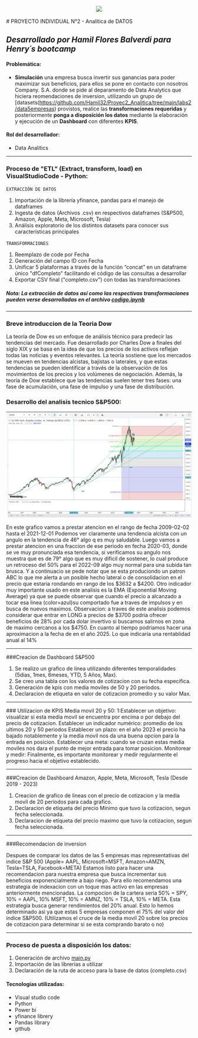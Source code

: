 <p align=center><img src=https://assets.soyhenry.com/logos/LOGO-HENRY-04.png><p> 
# PROYECTO INDIVIDUAL N°2 - Analítica de DATOS

## *Desarrollado por Hamil Flores Balverdi para Henry´s bootcamp* 


#### Problemática:
- **Simulación** una empresa busca invertir sus ganancias para poder maximizar sus beneficios, para ellos se pone en contacto con nosotros Company. S.A. donde se pide al deparamento de Data Analytics que hiciera reomendaciones de inversion, utilizando un grupo de [datasets(https://github.com/Hamil32/Proyec2_Analitica/tree/main/labs2/data5empresas) provistos, realice las **transformaciones requeridas** y posteriormente **ponga a disposición los datos** mediante la elaboración y ejecución de un **Dashboard** con diferentes **KPIS**.

#### Rol del desarrollador:
- Data Analitics

<hr> 

### Proceso de "ETL" (Extract, transform, load) en VisualStudioCode - Python:

`EXTRACCIÓN DE DATOS`


1. Importación de la librería yfinance, pandas para el manejo de dataframes
2. Ingesta de datos (Archivos .csv) en respectivos dataframes (S&P500, Amazon, Apple, Meta, Microsoft, Tesla)
3. Análisis exploratorio de los distintos datasets para conocer sus características principales
   
`TRANSFORMACIONES`

1. Reemplazo de code por Fecha
2. Generación del campo ID con Fecha
3. Unificar 5 plataformas a través de la función “concat” en un dataframe único "dfCompleto" facilitando el código de las consultas a desarrollar
4. Exportar CSV final ("completo.csv") con todas las transformaciones
##### *Nota: La extracción de datos así como las respectivas transformaciones pueden verse desarrolladas en el archivo [codigo.ipynb]( https://github.com/amysler/Proyecto_individual_data_engineer-Henry_bootcamp-DTS06/blob/main/ETL.ipynb)*
  
  <hr> 

### Breve introduccion de la Teoria Dow

La teoría de Dow es un enfoque de análisis técnico para predecir las tendencias del mercado. Fue desarrollado por Charles Dow a finales del siglo XIX y se basa en la idea de que los precios de los activos reflejan todas las noticias y eventos relevantes. La teoría sostiene que los mercados se mueven en tendencias alcistas, bajistas o laterales, y que estas tendencias se pueden identificar a través de la observación de los movimientos de los precios y los volúmenes de negociación. Además, la teoría de Dow establece que las tendencias suelen tener tres fases: una fase de acumulación, una fase de impulso y una fase de distribución.

### Desarrollo del analisis tecnico S&P500:

<p align=center><img src=https://github.com/Hamil32/Proyec2_Analitica/blob/main/labs2/S%26P500GRAFICO.png><p>

En este grafico vamos a prestar  atencion en el rango de fecha 2009-02-02 hasta el 2021-12-01
Podemos ver claramente una tendencia alcista con un angulo en la tendencia de 46° algo q es muy saludable.
Luego vamos a prestar atencion en una fraccion de ese periodo en fecha 2020-03, donde se ve muy pronunciada esa tendencia, si verificamos su angulo nos muestra que es de 79° algo que es muy dificil de sostener, lo cual produce un retroceso del 50% para el 2022-09 algo muy normal para una subida tan brusca.
Y a continuacio se pede notar que se esta produciondo un patron ABC lo que me alerta a un posible hecho lateral o de consolidacion en el precio que estaria rondando en rango de los $3632 a $4200.
Otro indicador muy importante usado en este analisis es la EMA (Exponential Moving Average) ya que se puede observar que cuando el precio a alcanzado a tocar esa linea (color=azul)su comportado fue a traves de impulsos y en busca de nuevos maximos.
Observacion: a traves de este analisis podemos considerar que entrar en LONG a precios de $3700 podria ofrecer beneficios de 28% por cada dolar invertivo si buscamos salirnos en zona de maximo cercanos a los $4750. En cuanto al tiempo podriamos hacer una aproximacion a la fecha de en el año 2025. Lo que indicaria una rentablidad anual al 14%

<hr>

 ###Creacion de Dashboard S&P500
1. Se realizo un grafico de linea utilizando diferentes temporalidades (5dias, 1mes, 6meses, YTD, 5 Años, Max).
2. Se creo una tabla con los valores de cotizacion con su fecha especifica.
3. Generación de kpis con media moviles de 50 y 20 periodos.
4. Declaracion de etiqueta en valor de cotizacion promedio y su valor Max.

<hr>
### Utilizacion de KPIS
Media movil 20 y 50: 
1:Establecer un objetivo: visualizar si esta media movil se encuentra por encima o por debajo del precio de cotizacion.
Establecer un indicador numérico: promedio de los ultimos 20 y 50 periodos
Establecer un plazo: en el año 2023 el precio ha bajado notablemente y la media movil nos da una buena opcion para la entrada en posicion.
Establecer una meta: cuando se cruzan estas media moviles nos dara el punto de mejor entrada para tomar posicion.
Monitorear y medir: Finalmente, es importante monitorear y medir regularmente el progreso hacia el objetivo establecido.

<hr>

 ###Creacion de Dashboard Amazon, Apple, Meta, Microsoft, Tesla (Desde 2019 - 2023)
 1. Creacion de grafico de lineas con el precio de cotizacion y la media movil de 20 periodos para cada grafico.
 2. Declaracion de etiqueta del precio Minimo que tuvo la cotizacion, segun fecha seleccionada.
 3. Declaracion de etiqueta del precio maximo que tuvo la cotizacion, segun fecha seleccionada.

<hr>
###Recomendacion de inversion

Despues de comparar los datos de las 5 empresas mas representativas del indice S&P 500 (Apple= AAPL, Microsoft=MSFT, Amazon=AMZN, Tesla=TSLA, Facebook=META)
Estamos listo para hacer una recomendacion para nuestra empresa que busca incrementar sus beneficios exponencialmente a bajo riego.
Para ello recomendamos una estrategia de indexacion con un toque mas activo en las empresas anteriormente mencionadas.
La compocion de la cartera seria 50% = SPY, 10% = AAPL, 10% MSFT, 10% = AMNZ, 10% = TSLA, 10% = META.
Esta estrategia busca generar rendimientos del 20% anual.
Esto lo hemos determinado asi ya que estas 5 empresas componen el 75% del valor del indice S&P500. (Utilizamos el cruce de la media movil 20 sobre los precios de cotizacion para determinar si se esta comprando barato o no)
<hr>

### Proceso de puesta a disposición los datos: 
1. Generación de archivo [main.py](https://github.com/Hamil32/Proyec2_Analitica/blob/main/README.md)
2. Importación de las librerías a utilizar
4. Declaración de la ruta de acceso para la base de datos (completo.csv)


#### Tecnologías utilizadas:
- Visual studio code
- Python
- Power bi
- yfinance librery
- Pandas library
- github

